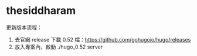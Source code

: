 # thesiddharam

更新版本流程：

1. 去官網 release 下載 0.52 檔：https://github.com/gohugoio/hugo/releases
2. 放入專案內，啟動 ./hugo_0.52 server

